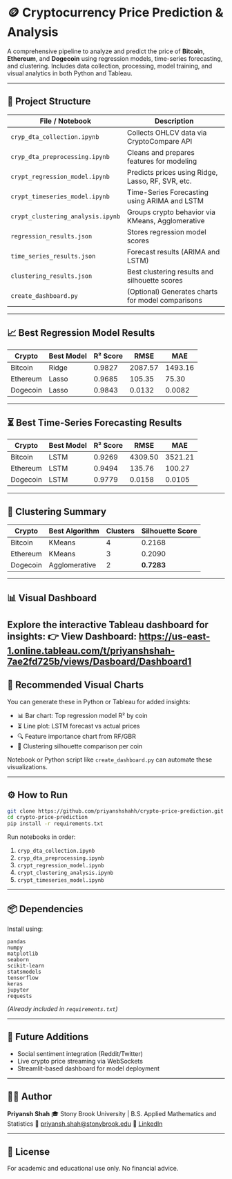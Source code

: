 
# 🪙 Cryptocurrency Price Prediction & Analysis

A comprehensive pipeline to analyze and predict the price of **Bitcoin**, **Ethereum**, and **Dogecoin** using regression models, time-series forecasting, and clustering. Includes data collection, processing, model training, and visual analytics in both Python and Tableau.

---

## 📂 Project Structure

| File / Notebook                   | Description                                               |
|----------------------------------|-----------------------------------------------------------|
| `cryp_dta_collection.ipynb`      | Collects OHLCV data via CryptoCompare API                |
| `cryp_dta_preprocessing.ipynb`   | Cleans and prepares features for modeling                |
| `crypt_regression_model.ipynb`   | Predicts prices using Ridge, Lasso, RF, SVR, etc.         |
| `crypt_timeseries_model.ipynb`   | Time-Series Forecasting using ARIMA and LSTM             |
| `crypt_clustering_analysis.ipynb`| Groups crypto behavior via KMeans, Agglomerative         |
| `regression_results.json`        | Stores regression model scores                           |
| `time_series_results.json`       | Forecast results (ARIMA and LSTM)                        |
| `clustering_results.json`        | Best clustering results and silhouette scores            |
| `create_dashboard.py`            | (Optional) Generates charts for model comparisons        |

---

## 📈 Best Regression Model Results

| Crypto    | Best Model | R² Score | RMSE     | MAE      |
|-----------|------------|----------|----------|----------|
| Bitcoin   | Ridge      | 0.9827   | 2087.57  | 1493.16  |
| Ethereum  | Lasso      | 0.9685   | 105.35   | 75.30    |
| Dogecoin  | Lasso      | 0.9843   | 0.0132   | 0.0082   |

---

## ⏳ Best Time-Series Forecasting Results

| Crypto    | Best Model | R² Score | RMSE     | MAE      |
|-----------|------------|----------|----------|----------|
| Bitcoin   | LSTM       | 0.9269   | 4309.50  | 3521.21  |
| Ethereum  | LSTM       | 0.9494   | 135.76   | 100.27   |
| Dogecoin  | LSTM       | 0.9779   | 0.0158   | 0.0105   |

---

## 🧩 Clustering Summary

| Crypto    | Best Algorithm  | Clusters | Silhouette Score |
|-----------|-----------------|----------|------------------|
| Bitcoin   | KMeans          | 4        | 0.2168           |
| Ethereum  | KMeans          | 3        | 0.2090           |
| Dogecoin  | Agglomerative   | 2        | **0.7283**       |

---

## 📊 Visual Dashboard

Explore the **interactive Tableau dashboard** for insights:
👉 View Dashboard: https://us-east-1.online.tableau.com/t/priyanshshah-7ae2fd725b/views/Dasboard/Dashboard1
---

## 📌 Recommended Visual Charts

You can generate these in Python or Tableau for added insights:
- 📊 Bar chart: Top regression model R² by coin
- ⏳ Line plot: LSTM forecast vs actual prices
- 🔍 Feature importance chart from RF/GBR
- 🧩 Clustering silhouette comparison per coin

Notebook or Python script like `create_dashboard.py` can automate these visualizations.

---

## ⚙️ How to Run

```bash
git clone https://github.com/priyanshshahh/crypto-price-prediction.git
cd crypto-price-prediction
pip install -r requirements.txt
````

Run notebooks in order:

1. `cryp_dta_collection.ipynb`
2. `cryp_dta_preprocessing.ipynb`
3. `crypt_regression_model.ipynb`
4. `crypt_clustering_analysis.ipynb`
5. `crypt_timeseries_model.ipynb`

---

## 📦 Dependencies

Install using:

```
pandas
numpy
matplotlib
seaborn
scikit-learn
statsmodels
tensorflow
keras
jupyter
requests
```

*(Already included in `requirements.txt`)*

---

## 🔮 Future Additions

* Social sentiment integration (Reddit/Twitter)
* Live crypto price streaming via WebSockets
* Streamlit-based dashboard for model deployment

---

## 👨‍💻 Author

**Priyansh Shah**
🎓 Stony Brook University | B.S. Applied Mathematics and Statistics
📧 [priyansh.shah@stonybrook.edu](mailto:priyansh.shah@stonybrook.edu)
🔗 [LinkedIn](https://linkedin.com/in/priyansh-shah)

---

## 📜 License

For academic and educational use only. No financial advice.
